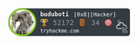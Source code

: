 ![tryhackme stats](https://raw.githubusercontent.com/buduboti/buduboti/master/assets/thm_propic.png)

